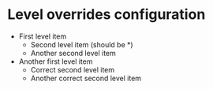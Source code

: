 # Level overrides configuration

- First level item
  - Second level item (should be *)
  - Another second level item
- Another first level item
  * Correct second level item
  * Another correct second level item
